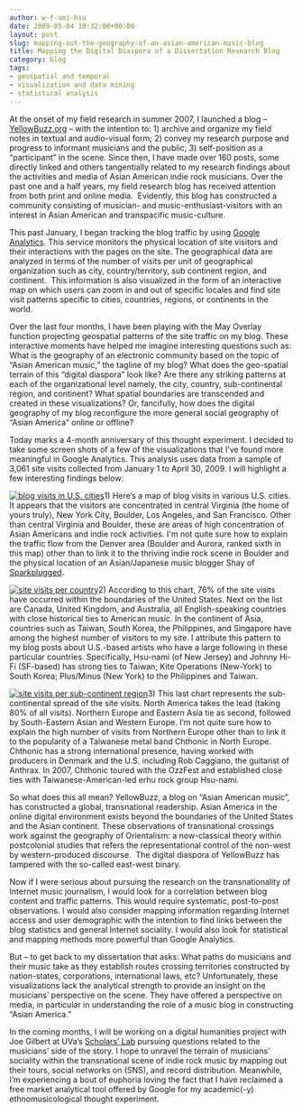 ```yaml
---
author: w-f-umi-hsu
date: 2009-05-04 10:32:00+00:00
layout: post
slug: mapping-out-the-geography-of-an-asian-american-music-blog
title: Mapping the Digital Diaspora of a Dissertation Research Blog
category: blog
tags:
- geospatial and temporal
- visualization and data mining
- statistical analysis
---
```


At the onset of my field research in summer 2007, I launched a blog – [YellowBuzz.org](http://yellowbuzz.org) – with the intention to: 1) archive and organize my field notes in textual and audio-visual form; 2) convey my research purpose and progress to informant musicians and the public; 3) self-position as a “participant” in the scene. Since then, I have made over 160 posts, some directly linked and others tangentially related to my research findings about the activities and media of Asian American indie rock musicians. Over the past one and a half years, my field research blog has received attention from both print and online media.  Evidently, this blog has constructed a community consisting of musician- and music-enthusiast-visitors with an interest in Asian American and transpacific music-culture.<!-- more -->

This past January, I began tracking the blog traffic by using [Google Analytics](http://www.google.com/analytics/). This service monitors the physical location of site visitors and their interactions with the pages on the site. The geographical data are analyzed in terms of the number of visits per unit of geographical organization such as city, country/territory, sub continent region, and continent.  This information is also visualized in the form of an interactive map on which users can zoom in and out of specific locales and find site visit patterns specific to cities, countries, regions, or continents in the world.

Over the last four months, I have been playing with the May Overlay function projecting geospatial patterns of the site traffic on my blog. These interactive moments have helped me imagine interesting questions such as: What is the geography of an electronic community based on the topic of “Asian American music,” the tagline of my blog? What does the geo-spatial terrain of this “digital diaspora” look like? Are there any striking patterns at each of the organizational level namely, the city, country, sub-continental region, and continent? What spatial boundaries are transcended and created in these visualizations? Or, fancifully, how does the digital geography of my blog reconfigure the more general social geography of “Asian America” online or offline?

Today marks a 4-month anniversary of this thought experiment. I decided to take some screen shots of a few of the visualizations that I’ve found more meaningful in Google Analytics. This analysis uses data from a sample of 3,061 site visits collected from January 1 to April 30, 2009. I will highlight a few interesting findings below:

[![blog visits in U.S. cities](http://lh4.ggpht.com/_POx44XG38pY/SfsEEpcmLGI/AAAAAAAABME/jPp5MEsm9t0/s800/Analytics_Map_UScities.jpg)](http://lh4.ggpht.com/_POx44XG38pY/SfsEEpcmLGI/AAAAAAAABME/jPp5MEsm9t0/s800/Analytics_Map_UScities.jpg)1) Here’s a map of blog visits in various U.S. cities. It appears that the visitors are concentrated in central Virginia (the home of yours truly), New York City, Boulder, Los Angeles, and San Francisco. Other than central Virginia and Boulder, these are areas of high concentration of Asian Americans and indie rock activities. I'm not quite sure how to explain the traffic flow from the Denver area (Boulder and Aurora, ranked sixth in this map) other than to link it to the thriving indie rock scene in Boulder and the physical location of an Asian/Japanese music blogger Shay of [Sparkplugged](http://sparkplugged.net/).

[![site visits per country](http://lh4.ggpht.com/_POx44XG38pY/SfsEE0fNXFI/AAAAAAAABMM/LccJoFTelNY/s800/Analytics_May_countries_PieChart.jpg)](http://lh4.ggpht.com/_POx44XG38pY/SfsEE0fNXFI/AAAAAAAABMM/LccJoFTelNY/s800/Analytics_May_countries_PieChart.jpg)2) According to this chart, 76% of the site visits have occurred within the boundaries of the United States. Next on the list are Canada, United Kingdom, and Australia, all English-speaking countries with close historical ties to American music. In the continent of Asia, countries such as Taiwan, South Korea, the Philippines, and Singapore have among the highest number of visitors to my site. I attribute this pattern to my blog posts about U.S.-based artists who have a large following in these particular countries. Specifically, Hsu-nami (of New Jersey) and Johnny Hi-Fi (SF-based) has strong ties to Taiwan; Kite Operations (New-York) to South Korea; Plus/Minus (New York) to the Philippines and Taiwan.

[![site visits per sub-continent region](http://lh3.ggpht.com/_POx44XG38pY/SfsEE4M02WI/AAAAAAAABMU/3_qKDX7hSoY/s800/Analytics_piechart_subcont.jpg)](http://lh3.ggpht.com/_POx44XG38pY/SfsEE4M02WI/AAAAAAAABMU/3_qKDX7hSoY/s800/Analytics_piechart_subcont.jpg)3) This last chart represents the sub-continental spread of the site visits. North America takes the lead (taking 80% of all visits). Northern Europe and Eastern Asia tie as second, followed by South-Eastern Asian and Western Europe. I’m not quite sure how to explain the high number of visits from Northern Europe other than to link it to the popularity of a Taiwanese metal band Chthonic in North Europe. Chthonic has a strong international presence, having worked with producers in Denmark and the U.S. including Rob Caggiano, the guitarist of Anthrax. In 2007, Chthonic toured with the OzzFest and established close ties with Taiwanese-American-led erhu rock group Hsu-nami.

So what does this all mean? YellowBuzz, a blog on “Asian American music”, has constructed a global, transnational readership. Asian America in the online digital environment exists beyond the boundaries of the United States and the Asian continent. These observations of transnational crossings work against the geography of Orientalism: a now-classical theory within postcolonial studies that refers the representational control of the non-west by western-produced discourse.  The digital diaspora of YellowBuzz has tampered with the so-called east-west binary.

Now if I were serious about pursuing the research on the transnationality of Internet music journalism, I would look for a correlation between blog content and traffic patterns. This would require systematic, post-to-post observations. I would also consider mapping information regarding Internet access and user demographic with the intention to find links between the blog statistics and general Internet sociality. I would also look for statistical and mapping methods more powerful than Google Analytics.

But – to get back to my dissertation that asks: What paths do musicians and their music take as they establish routes crossing territories constructed by nation-states, corporations, international laws, etc? Unfortunately, these visualizations lack the analytical strength to provide an insight on the musicians’ perspective on the scene. They have offered a perspective on media, in particular in understanding the role of a music blog in constructing “Asian America.”

In the coming months, I will be working on a digital humanities project with Joe Gilbert at UVa’s [Scholars’ Lab](http://www2.scholarslab.org/) pursuing questions related to the musicians’ side of the story. I hope to unravel the terrain of musicians’ sociality within the transnational scene of indie rock music by mapping out their tours, social networks on (SNS), and record distribution. Meanwhile, I’m experiencing a bout of euphoria loving the fact that I have reclaimed a free market analytical tool offered by Google for my academic(-y) ethnomusicological thought experiment.

